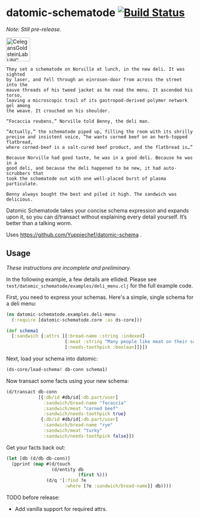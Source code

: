 datomic-schematode [![Build Status](https://travis-ci.org/vlacs/datomic-schematode.png?branch=master)](https://travis-ci.org/vlacs/datomic-schematode)
===============
*Note: Still pre-release.*

<a title="By Bob Goldstein, UNC Chapel Hill http://bio.unc.edu/people/faculty/goldstein/ (Own work) [CC-BY-SA-3.0 (http://creativecommons.org/licenses/by-sa/3.0)], via Wikimedia Commons" href="http://commons.wikimedia.org/wiki/File%3ACelegansGoldsteinLabUNC.jpg"><img width="64" alt="CelegansGoldsteinLabUNC" src="http://upload.wikimedia.org/wikipedia/commons/6/6a/CelegansGoldsteinLabUNC.jpg"/></a>

    They set a schematode on Norville at lunch, in the new deli. It was sighted
    by laser, and fell through an einrosen-door from across the street into the
    mauve threads of his tweed jacket as he read the menu. It ascended his torso,
    leaving a microscopic trail of its gastropod-derived polymer network gel among
    the weave. It crouched on his shoulder.

    “Focaccia reubens,” Norville told Benny, the deli man.

    “Actually,” the schematode piped up, filling the room with its shrilly
    precise and insistent voice, “he wants corned beef on an herb-topped flatbread,
    where corned-beef is a salt-cured beef product, and the flatbread is…”

    Because Norville had good taste, he was in a good deli. Because he was in a
    good deli, and because the deli happened to be new, it had auto-scrubbers that
    took the schematode out with one well-placed burst of plasma particulate.

    Benny always bought the best and piled it high. The sandwich was delicious.

Datomic Schematode takes your concise schema expression and expands upon it, so you can d/transact without explaining every detail yourself. It’s better than a talking worm.

Uses https://github.com/Yuppiechef/datomic-schema .

## Usage
*These instructions are incomplete and preliminary.*

In the following example, a few details are ellided. Please see
```test/datomic_schematode/examples/deli_menu.clj``` for the full example code.

First, you need to express your schemas. Here's a simple, single schema for a deli menu:
```clj
(ns datomic-schematode.examples.deli-menu
  (:require [datomic-schematode.core :as ds-core]))

(def schema1
  [:sandwich {:attrs [[:bread-name :string :indexed]
                      [:meat :string "Many people like meat on their sandwiches"]
                      [:needs-toothpick :boolean]]}])
```

Next, load your schema into datomic:
```clj
(ds-core/load-schema! db-conn schema1)
```

Now transact some facts using your new schema:
```clj
(d/transact db-conn
            [{:db/id #db/id[:db.part/user]
              :sandwich/bread-name "focaccia"
              :sandwich/meat "corned beef"
              :sandwich/needs-toothpick true}
             {:db/id #db/id[:db.part/user]
              :sandwich/bread-name "rye"
              :sandwich/meat "turky"
              :sandwich/needs-toothpick false}])
```

Get your facts back out:
```clj
(let [db (d/db db-conn)]
  (pprint (map #(d/touch
                 (d/entity db
                           (first %)))
               (d/q '[:find ?e
                      :where [?e :sandwich/bread-name]] db))))
```

TODO before release:
* Add vanilla support for required attrs.
